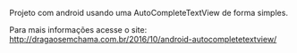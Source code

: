 
Projeto com android usando uma AutoCompleteTextView de forma simples.

Para mais informações acesse o site: http://dragaosemchama.com.br/2016/10/android-autocompletetextview/
